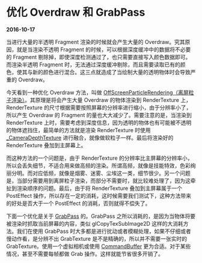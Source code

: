 # 优化 Overdraw 和 GrabPass

**2016-10-17**

当进行大量的半透明 Fragment 渲染的时候就会产生大量的 Overdraw。究其原因，就是当渲染不透明 Fragment 的时候，可以根据深度缓冲中的数据将不必要的 Fragment 剔除掉，即使深度检测通过了，也只需要直接写入颜色数据即可。而渲染半透明 Fragment 时，无法通过深度缓冲剔除，而且需要读取已有的颜色，使其与新的颜色进行混合。这三点就造成了当绘制大量的透明物体时会导致严重的 Overdraw。

今天看到一种优化 Overdraw 方法，叫做 [OffScreenParticleRendering（离屏粒子渲染）][link1]。其原理是将会产生大量 Overdraw 的物体渲染到 RenderTexture 上，RenderTexture 的尺寸根据需要按照屏幕的分辨率进行缩小，由于分辨率小了，所以产生 Overdraw 的 Fragment 的量也大大减少了。需要注意的是，当渲染到 RenderTexture 上时，需要考虑到深度信息，因为透明的物体也有可能被不透明的物体遮挡住，最简单的方法就是渲染 RenderTexture 时使用 [_CameraDepthTexture][link2] 进行融合，就像做软粒子一样。最后将渲染好的 RenderTexture 叠加到主屏幕上。

而这种方法的一个问题是，由于 RenderTexture 的分辨率比主屏幕的分辨率小，所以会丢失细节，不适合用来做高频的渲染。所谓高频，就像是技能特效，色彩绚丽分明。而对应低频，就像是烟雾、迷雾、尘埃这一类，细节很少。另一个问题是，当部分需要用到离屏粒子渲染，而部分不需要时，就比较难处理了，因为这牵扯到渲染顺序的问题。最后，由于将 RenderTexture 叠加到主屏幕属于一个 PostEffect 操作，所以存在一定的消耗，这时候需要我们测试下，这种方法带来的好处是否大于一个 PostEffect 的消耗，否则就得不偿失了。

[link1]: [https://forum.unity3d.com/threads/released-off-screen-particles-render-particles-at-1-2-1-4-or-1-8-screen-resolution.358506/]

[link2]: [https://docs.unity3d.com/Manual/SL-CameraDepthTexture.html]

下面一个优化是关于 [GrabPass][link3] 的。GrabPass 之所以消耗的，是因为当物体将要被渲染时抓取当前屏幕的内容，类似 glCopyTexSubImage2D 这样的大消耗方法。我们在使用 GrabPass 时大多都是进行扰动或者模糊处理，如果不仔细或者慢动作看，是分辨不出 GrabTexture 是不是精确的，所以并不需要一张实时的 GrabTexture。使用一个虚拟相机或使用 [CommandBuffer][link4] 更为合适。对于某些情况，甚至不需要每帧都做 Grab 操作。这样就能节省很多开销了。

[link3]: [https://docs.unity3d.com/Manual/SL-GrabPass.html]

[link4]: [https://docs.unity3d.com/Manual/GraphicsCommandBuffers.html]